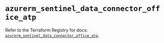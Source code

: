 # `azurerm_sentinel_data_connector_office_atp`

Refer to the Terraform Registry for docs: [`azurerm_sentinel_data_connector_office_atp`](https://registry.terraform.io/providers/hashicorp/azurerm/3.96.0/docs/resources/sentinel_data_connector_office_atp).
